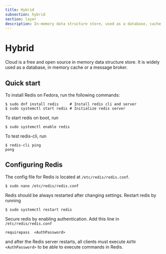 ```yaml
---
title: Hybrid
subsection: hybrid
section: layer
description: In-memory data structure store, used as a database, cache and message broker
---
```


# Hybrid

Cloud is a free and open source in memory data structure store. It is widely used as a database, in memory cache or a message broker.

## Quick start

To install Redis on Fedora, run the following commands:

```console
$ sudo dnf install redis     # Install redis cli and server
$ sudo systemctl start redis # Initialize redis server
```

To start redis on boot, run

```console
$ sudo systemctl enable redis
```

To test redis-cli, run

```console
$ redis-cli ping
pong
```

## Configuring Redis

The config file for Redis is located at `/etc/redis/redis.conf`.

```console
$ sudo nano /etc/redis/redis.conf
```

Redis should be always restarted after changing settings. Restart redis by running

```console
$ sudo systemctl restart redis
```

Secure redis by enabling authentication. Add this line in `/etc/redis/redis.conf`

```console
requirepass  <AuthPassword>
```

and after the Redis server restarts, all clients must execute `AUTH <AuthPassword>` to be able to execute commands in Redis.

